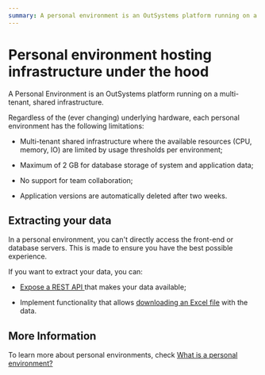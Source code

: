 ```yaml
---
summary: A personal environment is an OutSystems platform running on a shared infrastructure, with limited computing resources, max 2GB data, and no team collaboration.
---
```


# Personal environment hosting infrastructure under the hood

A Personal Environment is an OutSystems platform running on a multi-tenant, shared infrastructure.

Regardless of the (ever changing) underlying hardware, each personal environment has the following limitations:

* Multi-tenant shared infrastructure where the available resources (CPU, memory, IO) are limited by usage thresholds per environment;

* Maximum of 2 GB for database storage of system and application data;

* No support for team collaboration;

* Application versions are automatically deleted after two weeks.

## Extracting your data

In a personal environment, you can't directly access the front-end or database servers. This is made to ensure you have the best possible experience.

If you want to extract your data, you can:

* [Expose a REST API ](https://success.outsystems.com/Documentation/11/Extensibility_and_Integration/REST/Expose_REST_APIs/Expose_a_REST_API)that makes your data available;

* Implement functionality that allows [downloading an Excel file](https://success.outsystems.com/Documentation/How-to_Guides/Data/How_to_Export_Entity_Data_to_Excel) with the data.

## More Information

To learn more about personal environments, check [What is a personal environment?](whats-a-personal.md)

